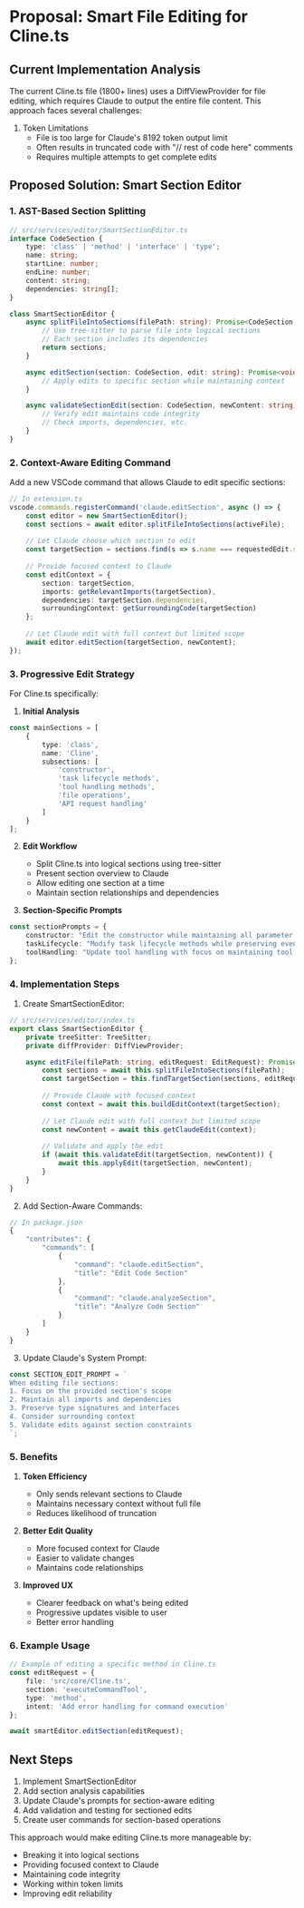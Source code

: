 # Proposal: Smart File Editing for Cline.ts

## Current Implementation Analysis

The current Cline.ts file (1800+ lines) uses a DiffViewProvider for file editing, which requires Claude to output the entire file content. This approach faces several challenges:

1. Token Limitations
   - File is too large for Claude's 8192 token output limit
   - Often results in truncated code with "// rest of code here" comments
   - Requires multiple attempts to get complete edits

## Proposed Solution: Smart Section Editor

### 1. AST-Based Section Splitting

```typescript
// src/services/editor/SmartSectionEditor.ts
interface CodeSection {
    type: 'class' | 'method' | 'interface' | 'type';
    name: string;
    startLine: number;
    endLine: number;
    content: string;
    dependencies: string[];
}

class SmartSectionEditor {
    async splitFileIntoSections(filePath: string): Promise<CodeSection[]> {
        // Use tree-sitter to parse file into logical sections
        // Each section includes its dependencies
        return sections;
    }

    async editSection(section: CodeSection, edit: string): Promise<void> {
        // Apply edits to specific section while maintaining context
    }

    async validateSectionEdit(section: CodeSection, newContent: string): Promise<boolean> {
        // Verify edit maintains code integrity
        // Check imports, dependencies, etc.
    }
}
```

### 2. Context-Aware Editing Command

Add a new VSCode command that allows Claude to edit specific sections:

```typescript
// In extension.ts
vscode.commands.registerCommand('claude.editSection', async () => {
    const editor = new SmartSectionEditor();
    const sections = await editor.splitFileIntoSections(activeFile);
    
    // Let Claude choose which section to edit
    const targetSection = sections.find(s => s.name === requestedEdit.section);
    
    // Provide focused context to Claude
    const editContext = {
        section: targetSection,
        imports: getRelevantImports(targetSection),
        dependencies: targetSection.dependencies,
        surroundingContext: getSurroundingCode(targetSection)
    };
    
    // Let Claude edit with full context but limited scope
    await editor.editSection(targetSection, newContent);
});
```

### 3. Progressive Edit Strategy

For Cline.ts specifically:

1. **Initial Analysis**
```typescript
const mainSections = [
    {
        type: 'class',
        name: 'Cline',
        subsections: [
            'constructor',
            'task lifecycle methods',
            'tool handling methods',
            'file operations',
            'API request handling'
        ]
    }
];
```

2. **Edit Workflow**
   - Split Cline.ts into logical sections using tree-sitter
   - Present section overview to Claude
   - Allow editing one section at a time
   - Maintain section relationships and dependencies

3. **Section-Specific Prompts**
```typescript
const sectionPrompts = {
    constructor: "Edit the constructor while maintaining all parameter types and initialization order",
    taskLifecycle: "Modify task lifecycle methods while preserving event sequencing",
    toolHandling: "Update tool handling with focus on maintaining tool schema compatibility"
};
```

### 4. Implementation Steps

1. Create SmartSectionEditor:
```typescript
// src/services/editor/index.ts
export class SmartSectionEditor {
    private treeSitter: TreeSitter;
    private diffProvider: DiffViewProvider;

    async editFile(filePath: string, editRequest: EditRequest): Promise<void> {
        const sections = await this.splitFileIntoSections(filePath);
        const targetSection = this.findTargetSection(sections, editRequest);
        
        // Provide Claude with focused context
        const context = await this.buildEditContext(targetSection);
        
        // Let Claude edit with full context but limited scope
        const newContent = await this.getClaudeEdit(context);
        
        // Validate and apply the edit
        if (await this.validateEdit(targetSection, newContent)) {
            await this.applyEdit(targetSection, newContent);
        }
    }
}
```

2. Add Section-Aware Commands:
```typescript
// In package.json
{
    "contributes": {
        "commands": [
            {
                "command": "claude.editSection",
                "title": "Edit Code Section"
            },
            {
                "command": "claude.analyzeSection",
                "title": "Analyze Code Section"
            }
        ]
    }
}
```

3. Update Claude's System Prompt:
```typescript
const SECTION_EDIT_PROMPT = `
When editing file sections:
1. Focus on the provided section's scope
2. Maintain all imports and dependencies
3. Preserve type signatures and interfaces
4. Consider surrounding context
5. Validate edits against section constraints
`;
```

### 5. Benefits

1. **Token Efficiency**
   - Only sends relevant sections to Claude
   - Maintains necessary context without full file
   - Reduces likelihood of truncation

2. **Better Edit Quality**
   - More focused context for Claude
   - Easier to validate changes
   - Maintains code relationships

3. **Improved UX**
   - Clearer feedback on what's being edited
   - Progressive updates visible to user
   - Better error handling

### 6. Example Usage

```typescript
// Example of editing a specific method in Cline.ts
const editRequest = {
    file: 'src/core/Cline.ts',
    section: 'executeCommandTool',
    type: 'method',
    intent: 'Add error handling for command execution'
};

await smartEditor.editSection(editRequest);
```

## Next Steps

1. Implement SmartSectionEditor
2. Add section analysis capabilities
3. Update Claude's prompts for section-aware editing
4. Add validation and testing for sectioned edits
5. Create user commands for section-based operations

This approach would make editing Cline.ts more manageable by:
- Breaking it into logical sections
- Providing focused context to Claude
- Maintaining code integrity
- Working within token limits
- Improving edit reliability
